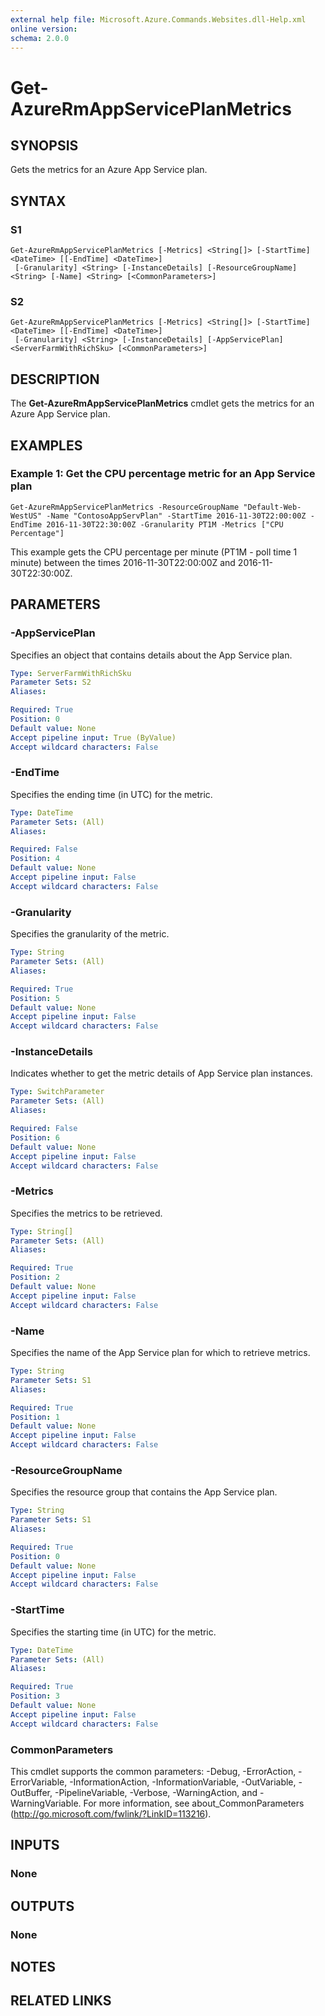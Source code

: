 ```yaml
---
external help file: Microsoft.Azure.Commands.Websites.dll-Help.xml
online version:
schema: 2.0.0
---
```


# Get-AzureRmAppServicePlanMetrics

## SYNOPSIS
Gets the metrics for an Azure App Service plan.

## SYNTAX

### S1
```
Get-AzureRmAppServicePlanMetrics [-Metrics] <String[]> [-StartTime] <DateTime> [[-EndTime] <DateTime>]
 [-Granularity] <String> [-InstanceDetails] [-ResourceGroupName] <String> [-Name] <String> [<CommonParameters>]
```

### S2
```
Get-AzureRmAppServicePlanMetrics [-Metrics] <String[]> [-StartTime] <DateTime> [[-EndTime] <DateTime>]
 [-Granularity] <String> [-InstanceDetails] [-AppServicePlan] <ServerFarmWithRichSku> [<CommonParameters>]
```

## DESCRIPTION
The **Get-AzureRmAppServicePlanMetrics** cmdlet gets the metrics for an Azure App Service plan.

## EXAMPLES

### Example 1: Get the CPU percentage metric for an App Service plan
```
Get-AzureRmAppServicePlanMetrics -ResourceGroupName "Default-Web-WestUS" -Name "ContosoAppServPlan" -StartTime 2016-11-30T22:00:00Z -EndTime 2016-11-30T22:30:00Z -Granularity PT1M -Metrics ["CPU Percentage"]
```

This example gets the CPU percentage per minute (PT1M - poll time 1 minute) between the times 2016-11-30T22:00:00Z and 2016-11-30T22:30:00Z.

## PARAMETERS

### -AppServicePlan
Specifies an object that contains details about the App Service plan.

```yaml
Type: ServerFarmWithRichSku
Parameter Sets: S2
Aliases:

Required: True
Position: 0
Default value: None
Accept pipeline input: True (ByValue)
Accept wildcard characters: False
```

### -EndTime
Specifies the ending time (in UTC) for the metric.

```yaml
Type: DateTime
Parameter Sets: (All)
Aliases:

Required: False
Position: 4
Default value: None
Accept pipeline input: False
Accept wildcard characters: False
```

### -Granularity
Specifies the granularity of the metric.

```yaml
Type: String
Parameter Sets: (All)
Aliases:

Required: True
Position: 5
Default value: None
Accept pipeline input: False
Accept wildcard characters: False
```

### -InstanceDetails
Indicates whether to get the metric details of App Service plan instances.

```yaml
Type: SwitchParameter
Parameter Sets: (All)
Aliases:

Required: False
Position: 6
Default value: None
Accept pipeline input: False
Accept wildcard characters: False
```

### -Metrics
Specifies the metrics to be retrieved.

```yaml
Type: String[]
Parameter Sets: (All)
Aliases:

Required: True
Position: 2
Default value: None
Accept pipeline input: False
Accept wildcard characters: False
```

### -Name
Specifies the name of the App Service plan for which to retrieve metrics.

```yaml
Type: String
Parameter Sets: S1
Aliases:

Required: True
Position: 1
Default value: None
Accept pipeline input: False
Accept wildcard characters: False
```

### -ResourceGroupName
Specifies the resource group that contains the App Service plan.

```yaml
Type: String
Parameter Sets: S1
Aliases:

Required: True
Position: 0
Default value: None
Accept pipeline input: False
Accept wildcard characters: False
```

### -StartTime
Specifies the starting time (in UTC) for the metric.

```yaml
Type: DateTime
Parameter Sets: (All)
Aliases:

Required: True
Position: 3
Default value: None
Accept pipeline input: False
Accept wildcard characters: False
```

### CommonParameters
This cmdlet supports the common parameters: -Debug, -ErrorAction, -ErrorVariable, -InformationAction, -InformationVariable, -OutVariable, -OutBuffer, -PipelineVariable, -Verbose, -WarningAction, and -WarningVariable. For more information, see about_CommonParameters (http://go.microsoft.com/fwlink/?LinkID=113216).

## INPUTS

### None

## OUTPUTS

### None

## NOTES

## RELATED LINKS
